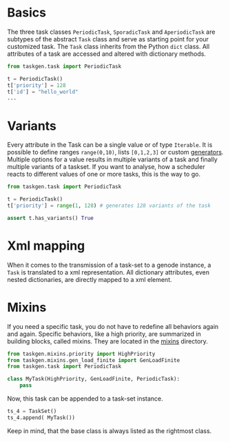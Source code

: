 # Basics

The three task classes `PeriodicTask`, `SporadicTask` and `AperiodicTask` are
subtypes of the abstract `Task` class and serve as starting point for your
customized task. The `Task` class inherits from the Python `dict` class.  All
attributes of a task are accessed and altered with dictionary methods.

```Python
from taskgen.task import PeriodicTask

t = PeriodicTask()
t['priority'] = 128
t['id'] = "hello_world"
...
```

# Variants

Every attribute in the Task can be a single value or of type `Iterable`. It is
possible to define ranges `range(0,10)`, lists `[0,1,2,3]` or custom
[generators](https://wiki.python.org/moin/Generators). Multiple options for a
value results in multiple variants of a task and finally multiple variants of a
taskset. If you want to analyse, how a scheduler reacts to different values of
one or more tasks, this is the way to go.

```Python
from taskgen.task import PeriodicTask

t = PeriodicTask()
t['priority'] = range(1, 128) # generates 128 variants of the task

assert t.has_variants() True
```

# Xml mapping

When it comes to the transmission of a task-set to a genode instance, a `Task`
is translated to a xml representation. All dictionary attributes, even nested
dictionaries, are directly mapped to a xml element.


# Mixins

If you need a specific task, you do not have to redefine all behaviors again and
again. Specific behaviors, like a high priority, are summarized in building
blocks, called mixins. They are located in the [mixins](../mixins) directory.


```Python
from taskgen.mixins.priority import HighPriority
from taskgen.mixins.gen_load_finite import GenLoadFinite
from taskgen.task import PeriodicTask

class MyTask(HighPriority, GenLoadFinite, PeriodicTask):
    pass
```

Now, this task can be appended to a task-set instance.

```Python
ts_4 = TaskSet()
ts_4.append( MyTask())
```

Keep in mind, that the base class is always listed as the rightmost
class.

